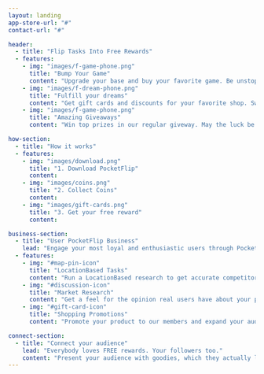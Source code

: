 ```yaml
---
layout: landing
app-store-url: "#"
contact-url: "#"

header:
  - title: "Flip Tasks Into Free Rewards"
  - features:
    - img: "images/f-game-phone.png"
      title: "Bump Your Game"
      content: "Upgrade your base and buy your favorite game. Be unstopable."
    - img: "images/f-dream-phone.png"
      title: "Fulfill your dreams"
      content: "Get gift cards and discounts for your favorite shop. Sweeeeet!!!!"
    - img: "images/f-game-phone.png"
      title: "Amazing Giveaways"
      content: "Win top prizes in our regular giveway. May the luck be with you."

how-section:
  - title: "How it works"
  - features:
    - img: "images/download.png"
      title: "1. Download PocketFlip"
      content:
    - img: "images/coins.png"
      title: "2. Collect Coins"
      content:
    - img: "images/gift-cards.png"
      title: "3. Get your free reward"
      content:

business-section:
  - title: "User PocketFlip Business"
    lead: "Engage your most loyal and enthusiastic users through PocketFlip’s innovative engagement platform."
  - features:
    - img: "#map-pin-icon"
      title: "LocationBased Tasks"
      content: "Run a LocationBased research to get accurate competitor pricing and POS information."
    - img: "#discussion-icon"
      title: "Market Research"
      content: "Get a feel for the opinion real users have about your product."
    - img: "#gift-card-icon"
      title: "Shopping Promotions"
      content: "Promote your product to our members and expand your audience."

connect-section:
  - title: "Connect your audience"
    lead: "Everybody loves FREE rewards. Your followers too."
    content: "Present your audience with goodies, which they actually love. They can get them with PocketFlip for FREE and you can be certai: They’ll love your goodies."
---
```


